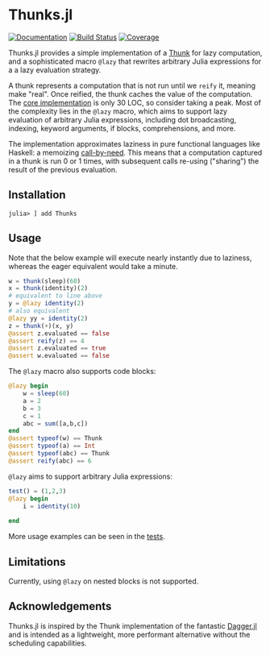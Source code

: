 # Thunks.jl

[![Documentation](https://img.shields.io/badge/docs-master-blue.svg)](https://tbenst.github.io/Thunks.jl/dev)
[![Build Status](https://github.com/tbenst/Thunk.jl/workflows/CI/badge.svg)](https://github.com/tbenst/Thunks.jl/actions)
[![Coverage](https://codecov.io/gh/tbenst/Thunk.jl/branch/master/graph/badge.svg)](https://codecov.io/gh/tbenst/Thunks.jl)

Thunks.jl provides a simple implementation of a
[Thunk](https://en.wikipedia.org/wiki/Thunk) for lazy computation, and a 
sophisticated macro `@lazy` that rewrites arbitrary Julia expressions for a 
a lazy evaluation strategy.

A thunk represents a computation that is not run until we `reify` it,
meaning make "real". Once reified, the thunk caches the value of the
computation. The [core implementation](src/Thunks.jl) is only 30 LOC, so
consider taking a peak. Most of the complexity lies in the `@lazy` macro,
which aims to support lazy evaluation of arbitrary Julia expressions, including
dot broadcasting, indexing, keyword arguments, if blocks, comprehensions, and
more.

The implementation approximates laziness in pure functional languages
like Haskell: a memoizing [call-by-need](https://en.wikipedia.org/wiki/Lazy_evaluation).
This means that a computation captured in a thunk is run 0 or 1 times,
with subsequent calls re-using ("sharing") the result of the previous
evaluation.

## Installation
```
julia> ] add Thunks
```
## Usage
Note that the below example will execute nearly instantly due to laziness,
whereas the eager equivalent would take a minute.
```julia
w = thunk(sleep)(60)
x = thunk(identity)(2)
# equivalent to line above
y = @lazy identity(2)
# also equivalent
@lazy yy = identity(2)
z = thunk(+)(x, y)
@assert z.evaluated == false
@assert reify(z) == 4
@assert z.evaluated == true
@assert w.evaluated == false
```

The `@lazy` macro also supports code blocks:
```julia
@lazy begin
    w = sleep(60)
    a = 2
    b = 3
    c = 1
    abc = sum([a,b,c])
end
@assert typeof(w) == Thunk
@assert typeof(a) == Int
@assert typeof(abc) == Thunk
@assert reify(abc) == 6
```

`@lazy` aims to support arbitrary Julia expressions:
```julia
test() = (1,2,3)
@lazy begin
    i = identity(10)
    
end
```

More usage examples can be seen in the [tests](test/runtests.jl).

## Limitations
Currently, using `@lazy` on nested blocks is not supported.

## Acknowledgements
Thunks.jl is inspired by the Thunk implementation of the fantastic
[Dagger.jl](https://github.com/JuliaParallel/Dagger.jl)
and is intended as a lightweight, more performant alternative
without the scheduling capabilities.
